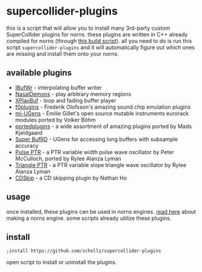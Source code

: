 # supercollider-plugins

this is a script that will allow you to install many 3rd-party custom SuperCollider plugins for norns. these plugins are written in C++ already compiled for norns (through [this build script](https://github.com/schollz/supercollider-plugins/blob/build/build.sh)). all you need to do is run this script `supercollider-plugins` and it will automatically figure out which ones are missing and install them onto your norns.

## available plugins

- [IBufWr](https://github.com/tremblap/IBufWr) - interpolating buffer writer
- [NasalDemons](https://github.com/elgiano/NasalDemons) - play arbitrary memory regions
- [XPlayBuf](https://github.com/elgiano/XPlayBuf) - loop and fading buffer player
- [f0plugins](https://github.com/redFrik) - Frederik Olofsson's amazing sound chip emulation plugins
- [mi-UGens](https://github.com/v7b1/mi-UGens) - Émilie Gillet's open source mutable instruments eurorack modules ported by Volker Böhm
- [portedplugins](https://github.com/madskjeldgaard/portedplugins) - a wide assortment of amazing plugins ported by Mads Kjeldgaard
- [Super BufRD](https://github.com/esluyter/super-bufrd) - UGens for accessing long buffers with subsample accuracy
- [Pulse PTR](https://github.com/ryleelyman/pulseptr) - a PTR variable width pulse wave oscillator by Peter McCulloch, ported by Rylee Alanza Lyman
- [Triangle PTR](https://github.com/ryleelyman/triangleptr) - a PTR variable slope triangle wave oscillator by Rylee Alanza Lyman
- [CDSkip](https://github.com/nhthn/supercollider-cd-skip) - a CD skipping plugin by Nathan Ho

## usage

once installed, these plugins can be used in norns engines. [read here](https://monome.org/docs/norns/engine-study-1/) about making a norns engine. some scripts already utilize these plugins.

## install

```
;install https://github.com/schollz/supercollider-plugins
```

open script to install or uninstall the plugins.

